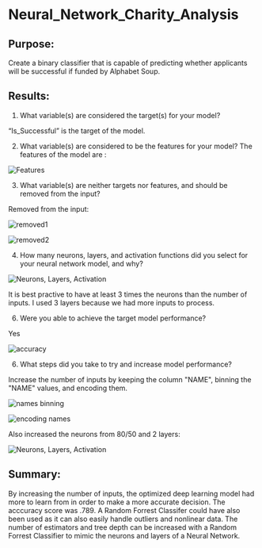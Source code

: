 # Neural_Network_Charity_Analysis
## Purpose:

Create a binary classifier that is capable of predicting whether applicants will be successful if funded by Alphabet Soup. 

## Results:


1.	What variable(s) are considered the target(s) for your model?

“Is_Successful” is the target of the model.

2.	What variable(s) are considered to be the features for your model?
The features of the model are :

![Features](https://user-images.githubusercontent.com/92542382/158071745-3c280bf2-738e-4741-8929-2a0647fea6e0.PNG)


3.	What variable(s) are neither targets nor features, and should be removed from the input?

Removed from the input:

![removed1](https://user-images.githubusercontent.com/92542382/158071858-583bbcbb-076a-4cf9-9072-46359e272bb9.PNG)

![removed2](https://user-images.githubusercontent.com/92542382/158071863-f6d95585-831c-4724-a697-9f98132f4560.PNG)

4.	How many neurons, layers, and activation functions did you select for your neural network model, and why?


![Neurons, Layers, Activation](https://user-images.githubusercontent.com/92542382/158071949-cee9f2c9-11a9-4957-9a0d-87c6a66f9603.PNG)


It is best practive to have at least 3 times the neurons than the number of inputs. I used 3 layers because we had more inputs to process.

6.  Were you able to achieve the target model performance?

Yes

![accuracy](https://user-images.githubusercontent.com/92542382/158072168-ec3af8d4-eec0-43ce-a897-4da40f53d1ed.PNG)

6.  What steps did you take to try and increase model performance?

Increase the number of inputs by keeping the column "NAME", binning the "NAME" values, and encoding them. 

![names binning](https://user-images.githubusercontent.com/92542382/158072260-4f6d2784-0554-4fb5-9885-a97c64ac17ba.PNG)

![encoding names](https://user-images.githubusercontent.com/92542382/158072293-4d495cbf-1fd2-4444-8e0c-49bd651d9dec.PNG)

Also increased the neurons from 80/50 and 2 layers:

![Neurons, Layers, Activation](https://user-images.githubusercontent.com/92542382/158072423-9d232aa2-3f8a-4deb-b6ef-96ba2e593f2c.PNG)

## Summary:

By increasing the number of inputs, the optimized deep learning model had more to learn from in order to make a more accurate decision. The acccuracy score was .789. A Random Forrest Classifer could have also been used as it can also easily handle outliers and nonlinear data. The number of estimators and tree depth can be increased with a Random Forrest Classifier to mimic the neurons and layers of a Neural Network. 




